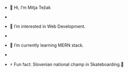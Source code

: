 - 👋 Hi, I’m Mitja Težak

- 
- 👀 I’m interested in Web Development.

- 
- 🌱 I’m currently learning MERN stack.

- 
- ⚡ Fun fact: Slovenian national champ in Skateboarding.👋

<!---
MitjaTez/MitjaTez is a ✨ special ✨ repository because its `README.md` (this file) appears on your GitHub profile.
You can click the Preview link to take a look at your changes.
--->
